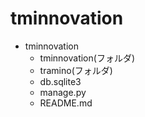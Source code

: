 # tminnovation

- tminnovation
    - tminnovation(フォルダ)
    - tramino(フォルダ)
    - db.sqlite3
    - manage.py
    - README.md
